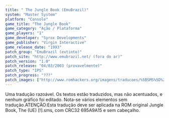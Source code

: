 ```yaml
---
title: " The Jungle Book (EmuBrazil)"
system: "Master System"
platform: "Console"
game_title: "The Jungle Book"
game_category: "Ação / Plataforma"
game_players: "1"
game_developer: "Syrox Developments"
game_publisher: "Virgin Interactive"
game_release_date: "1993"
patch_group: "EmuBrazil (extinto)"
patch_site: "http://www.emubrazil.net/ (fora do ar)"
patch_version: "1.0"
patch_release: "04/03/2003 (provavelmente)"
patch_type: "IPS"
patch_progress: "???"
patch_images: ["http://www.romhackers.org/imagens/traducoes/%5BSMS%5D%20The%20Jungle%20Book%20-%20EmuBrazil%20-%201.png","http://www.romhackers.org/imagens/traducoes/%5BSMS%5D%20The%20Jungle%20Book%20-%20EmuBrazil%20-%202.png","http://www.romhackers.org/imagens/traducoes/%5BSMS%5D%20The%20Jungle%20Book%20-%20EmuBrazil%20-%203.png"]
---
```

Uma tradução razoável. Os textos estão traduzidos, mas não acentuados, e nenhum gráfico foi editado. Nota-se vários elementos sem tradução.ATENÇÃO:Esta tradução deve ser aplicada na ROM original Jungle Book, The (UE) [!].sms, com CRC32 695A9A15 e sem cabeçalho.